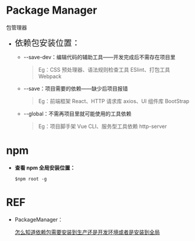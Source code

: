 # Package Manager

包管理器



+ <span style="font-size:22px">依赖包安装位置：</span>

    + --save-dev：编辑代码的辅助工具——开发完成后不需存在项目里

        > Eg：CSS 预处理器、语法规则检查工具 ESlint、打包工具  Webpack

    + --save：项目需要的依赖——缺少后项目报错

        > Eg：前端框架 React、HTTP 请求库 axios、UI 组件库 BootStrap

    + --global：不需再项目里就可能使用的工具依赖

        > Eg：项目脚手架 Vue CLI、服务型工具依赖 http-server



# npm

+ **查看 npm 全局安装位置：**

    ```shell
    $npm root -g
    ```




# REF

+ PackageManager：

    [怎么知道依赖包需要安装到生产还是开发环境或者是安装到全局](https://yogwang.site/2019/nodejs-npm-save-dev-global/)

